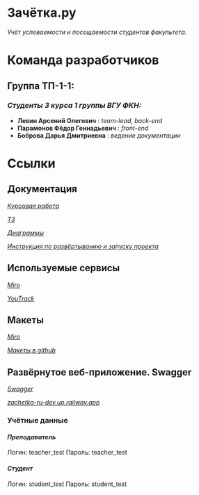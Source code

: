 # **Зачётка.ру**

*Учёт успеваемости и посещаемости студентов факультета.*

# **Команда разработчиков**


## **Группа ТП-1-1:** 
### *Студенты 3 курса 1 группы ВГУ ФКН:*
* **Левин Арсений Олегович** : *team-lead*, *back-end*
* **Парамонов Фёдор Геннадьевич** : *front-end*
* **Боброва Дарья Дмитриевна** : *ведение документации*

# **Ссылки**

## **Документация**

*[Курсовая работа](documentation/%D0%BA%D1%83%D1%80%D1%81%D0%BE%D0%B2%D0%B0%D1%8F%20%D1%80%D0%B0%D0%B1%D0%BE%D1%82%D0%B0/)*

*[ТЗ](documentation/%D0%A2%D0%97/)*

*[Диаграммы](documentation/diagrams/)*

*[Инструкция по развёртыванию и запуску проекта](src/deploy-guide.md)*

## **Используемые сервисы**

*[Miro](https://miro.com/app/board/uXjVPh3DeG0=/)*

*[YouTrack](https://vsu-prog-tech.youtrack.cloud/agiles/141-3/current)*

## **Макеты**

*[Miro](https://miro.com/app/board/uXjVPh3DeG0=/)*

*[Макеты в github](documentation/макеты)*

## **Развёрнутое веб-приложение. Swagger**

*[Swagger](https://api-zachetka-ru-dev.up.railway.app/swagger)*

*[zachetka-ru-dev.up.railway.app](https://zachetka-ru-dev.up.railway.app/)*

### **Учётные данные**

#### *Преподаватель*
Логин: teacher_test
Пароль: teacher_test

#### *Студент*
Логин: student_test
Пароль: student_test


